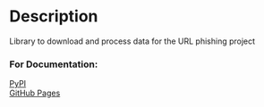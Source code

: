 # Description
Library to download and process data for the URL phishing project
### For Documentation:
[PyPI](https://test.pypi.org/project/libml-URLPhishing/) \
[GitHub Pages](https://remla24-team-15.github.io/libml/index.html)

